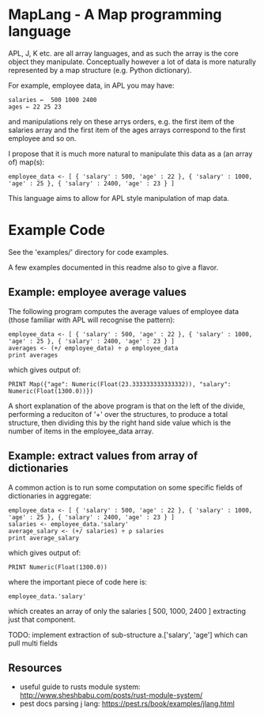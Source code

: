 # MapLang - A Map programming language
APL, J, K etc. are all array languages, and as such the array is the core object they manipulate. Conceptually however a lot of data is more naturally represented by a map structure (e.g. Python dictionary).

For example, employee data, in APL you may have:
```
salaries ←  500 1000 2400
ages ← 22 25 23
```
and manipulations rely on these arrys orders, e.g. the first item of the salaries array and the first item of the ages arrays correspond to the first employee and so on.

I propose that it is much more natural to manipulate this data as a (an array of) map(s):
```
employee_data <- [ { 'salary' : 500, 'age' : 22 }, { 'salary' : 1000, 'age' : 25 }, { 'salary' : 2400, 'age' : 23 } ]
```

This language aims to allow for APL style manipulation of map data.

# Example Code
See the 'examples/' directory for code examples.

A few examples documented in this readme also to give a flavor.

## Example: employee average values
The following program computes the average values of employee data (those familiar with APL will recognise the pattern):
```
employee_data <- [ { 'salary' : 500, 'age' : 22 }, { 'salary' : 1000, 'age' : 25 }, { 'salary' : 2400, 'age' : 23 } ]
averages <- (+/ employee_data) ÷ ⍴ employee_data
print averages
```
which gives output of:
```
PRINT Map({"age": Numeric(Float(23.333333333333332)), "salary": Numeric(Float(1300.0))})
```

A short explanation of the above program is that on the left of the divide, performing a reduciton of '+' over the structures, to produce a total structure, then dividing this by the right hand side value which is the number of items in the employee_data array.

## Example: extract values from array of dictionaries
A common action is to run some computation on some specific fields of dictionaries in aggregate:
```
employee_data <- [ { 'salary' : 500, 'age' : 22 }, { 'salary' : 1000, 'age' : 25 }, { 'salary' : 2400, 'age' : 23 } ]
salaries <- employee_data.'salary'
average_salary <- (+/ salaries) ÷ ⍴ salaries
print average_salary
```
which gives output of:
```
PRINT Numeric(Float(1300.0))
```
where the important piece of code here is:
```
employee_data.'salary'
```
which creates an array of only the salaries [ 500, 1000, 2400 ] extracting just that component.

TODO: implement extraction of sub-structure a.['salary', 'age'] which can pull multi fields 
## Resources
- useful guide to rusts module system: http://www.sheshbabu.com/posts/rust-module-system/ 
- pest docs parsing j lang: https://pest.rs/book/examples/jlang.html